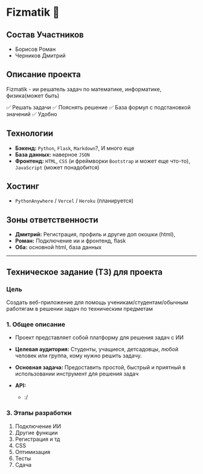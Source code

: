 # Fizmatik 🚀
 
## Состав Участников
*   Борисов Роман
*   Черников Дмитрий

 
## Описание проекта
Fizmatik - ии решатель задач по математике, информатике, физика(может быть)
 
✅ Решать задачи
✅ Пояснять решение
✅ База формул с подстановкой значений
✅ Удобно
 
## Технологии
*   **Бэкенд:** `Python`, `Flask`, `Markdown`?, И много еще
*   **База данных:** наверное `JSON`
*   **Фронтенд:** `HTML`, `CSS` (и фреймворки `Bootstrap` и может еще что-то), `JavaScript` (может понадобится)
 
## Хостинг
*   `PythonAnywhere` / `Vercel` / `Heroku` (планируется)
 
## Зоны ответственности
*   **Дмитрий:** Регистрация, профиль и другие доп окошки (html), 
*   **Роман:** Подключение ии и фронтенд, flask
*   **Оба:** основной html, база данных
 
---
 
## Техническое задание (ТЗ) для проекта
 
### Цель
Создать веб-приложение для помощь ученикам/студентам/обычным работягам в решении задач по техническим предметам
 
### 1. Общее описание
*   Проект представляет собой платформу для решения задач с ИИ
*   **Целевая аудитория:** Студенты, учащиеся, детсадовцы, любой человек или группа, кому нужно решить задачу.
*   **Основная задача:** Предоставить простой, быстрый и приятный в использовании инструмент для решения задач
 
*   **API:**
    *   :/
 
### 3. Этапы разработки
1.  Подключение ИИ
2.  Другие функции
3.  Регистрация и тд
4.  CSS
5.  Оптимизация
6.  Тесты
7.  Сдача

